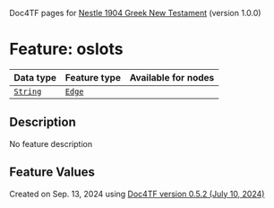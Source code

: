 Doc4TF pages for [Nestle 1904 Greek New Testament](https://github.com/saulocantanhede/tfgreek2/releases/download/1.0.0/tf-1.0.0.zip) (version 1.0.0)
# Feature: oslots
Data type|Feature type|Available for nodes
---|---|---
[`String`](featuresbydatatype.md#string)|[`Edge`](featuresbytype.md#edge)|
## Description
No feature description
## Feature Values
 

Created on Sep. 13, 2024 using [Doc4TF version 0.5.2 (July 10, 2024)](https://github.com/tonyjurg/Doc4TF/blob/main/CreateFeatureDoc.ipynb) 